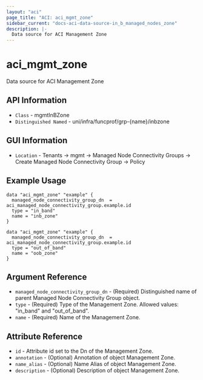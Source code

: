```yaml
---
layout: "aci"
page_title: "ACI: aci_mgmt_zone"
sidebar_current: "docs-aci-data-source-in_b_managed_nodes_zone"
description: |-
  Data source for ACI Management Zone
---
```


# aci_mgmt_zone

Data source for ACI Management Zone

## API Information

- `Class` - mgmtInBZone
- `Distinguished Named` - uni/infra/funcprof/grp-{name}/inbzone

## GUI Information

- `Location` - Tenants -> mgmt -> Managed Node Connectivity Groups -> Create Managed Node Connectivity Group -> Policy

## Example Usage

```hcl
data "aci_mgmt_zone" "example" {
  managed_node_connectivity_group_dn  = aci_managed_node_connectivity_group.example.id
  type = "in_band"
  name = "inb_zone"
}

data "aci_mgmt_zone" "example" {
  managed_node_connectivity_group_dn  = aci_managed_node_connectivity_group.example.id
  type = "out_of_band"
  name = "oob_zone"
}

```

## Argument Reference

- `managed_node_connectivity_group_dn` - (Required) Distinguished name of parent Managed Node Connectivity Group object.
- `type` - (Required) Type of the Management Zone. Allowed values: "in_band" and "out_of_band".
- `name` - (Required) Name of the Management Zone.

## Attribute Reference

- `id` - Attribute id set to the Dn of the Management Zone.
- `annotation` - (Optional) Annotation of object Management Zone.
- `name_alias` - (Optional) Name Alias of object Management Zone.
- `description` - (Optional) Description of object Management Zone.
